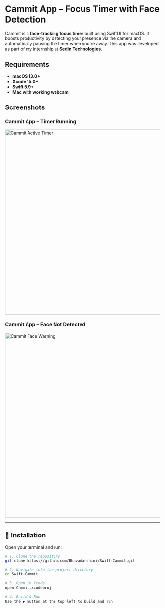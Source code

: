 
# Cammit App – Focus Timer with Face Detection

Cammit is a **face-tracking focus timer** built using SwiftUI for macOS. It boosts productivity by detecting your presence via the camera and automatically pausing the timer when you're away. This app was developed as part of my internship at **Sedin Technologies**.


## Requirements

- **macOS 13.0+**
- **Xcode 15.0+**
- **Swift 5.9+**
- **Mac with working webcam**



## Screenshots

### Cammit App – Timer Running
<img src="assets/session-active.png" alt="Cammit Active Timer" width="600"/>

### Cammit App – Face Not Detected
<img src="assets/session-paused.png" alt="Cammit Face Warning" width="600"/>

---

## 🚀 Installation

Open your terminal and run:

```bash
# 1. Clone the repository
git clone https://github.com/Bhavadarshini/Swift-Cammit.git

# 2. Navigate into the project directory
cd Swift-Cammit

# 3. Open in Xcode
open Cammit.xcodeproj

# 4. Build & Run
Use the ▶️ button at the top left to build and run
